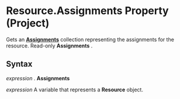 
# Resource.Assignments Property (Project)

Gets an  **[Assignments](bfb9a505-7818-0a86-9d4b-f19a0ff465d3.md)** collection representing the assignments for the resource. Read-only **Assignments** .


## Syntax

 _expression_ . **Assignments**

 _expression_ A variable that represents a **Resource** object.

